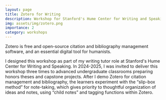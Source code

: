 ```yaml
---
layout: page
title: Zotero for Writing
description: Workshop for Stanford's Hume Center for Writing and Speaking
img: assets/img/zotero.png
importance: 2
category: workshops
---
```


Zotero is free and open-source citation and bibliography management software, and an essential digital tool for humanists. 

I designed this workshop as part of my writing tutor role at Stanford's Hume Center for Writing and Speaking. In 2024-2025, I was invited to deliver this workshop three times to advanced undergraduate classrooms preparing honors theses and capstone projects. After I demo Zotero for citation management and bibliography, the learners experiment with the “slip-box method” for note-taking, which gives priority to thoughtful organization of ideas and notes, using “child notes” and tagging functions within Zotero. 
